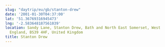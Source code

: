 ```yaml
---
slug: "daytrip/eu/gb/stanton-drew"
date: '2001-01-30T04:37:00'
lat: '51.36769316945473'
lng: '-2.583648187561039'
location: Sandy Lane, Stanton Drew, Bath and North East Somerset, West of England,
  England, BS39 4HF, United Kingdom
title: Stanton Drew
---
```



